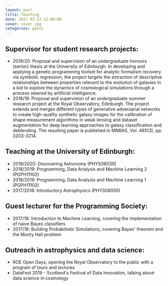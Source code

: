 ```yaml
---
layout: post
title: Teaching
date: 2017-03-23 12:00:00
cover: cover.jpg
categories: posts
---
```



## Supervisor for student research projects:

* 2019/20: Proposal and supervision of an undergraduate honours (senior) thesis at the University of Edinburgh. In developing and applying a genetic programming toolset for analytic formalism recovery via symbolic regression, the project targets the extraction of descriptive relationships between properties relevant to the evolution of galaxies in a bid to explore the dynamics of cosmological simulations through a process steered by artificial intelligence.
* 2018/19: Proposal and supervision of an undergraduate summer research project at the Royal Observatory, Edinburgh. The project extends and merges different types of generative adversarial networks to create high-quality synthetic galaxy images for the calibration of shape measurement algorithms in weak lensing and dataset augmentation for deep learning approaches to galaxy classification and deblending. The resulting paper is published in MNRAS, Vol. 485(3), pp. 3203-3214.

## Teaching at the University of Edinburgh:

* 2019/2020: Discovering Astronomy (PHYS08039)
* 2018/2019: Programming, Data Analysis and Machine Learning 2 (PGPH11102)
* 2018/2019: Programming, Data Analysis and Machine Learning 1 (PGPH11102)
* 2017/2018: Introductory Astrophysics (PHYS08050)

## Guest lecturer for the Programming Society:

* 2017/18: Introduction to Machine Learning, covering the implementation of naive Bayes classifiers
* 2017/18: Building Probabilistic Simulations, covering Bayes' theorem and the Monty Hall problem

## Outreach in astrophysics and data science:

* ROE Open Days, opening the Royal Observatory to the public with a program of tours and lectures
* DataFest 2019 - Scotland's Festival of Data Innovation, talking about data science in cosmology

<br>
